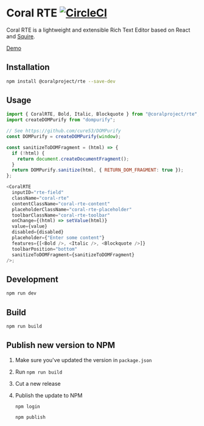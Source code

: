 # Coral RTE [![CircleCI](https://circleci.com/gh/coralproject/rte.svg?style=svg)](https://circleci.com/gh/coralproject/rte)

Coral RTE is a lightweight and extensible Rich Text Editor based on React and [Squire](https://github.com/neilj/Squire).

[Demo](https://coralproject-rte.netlify.app/)

## Installation

```bash
npm install @coralproject/rte --save-dev
```

## Usage

```js
import { CoralRTE, Bold, Italic, Blockquote } from "@coralproject/rte";
import createDOMPurify from "dompurify";

// See https://github.com/cure53/DOMPurify
const DOMPurify = createDOMPurify(window);

const sanitizeToDOMFragment = (html) => {
  if (!html) {
    return document.createDocumentFragment();
  }
  return DOMPurify.sanitize(html, { RETURN_DOM_FRAGMENT: true });
};

<CoralRTE
  inputID="rte-field"
  className="coral-rte"
  contentClassName="coral-rte-content"
  placeholderClassName="coral-rte-placeholder"
  toolbarClassName="coral-rte-toolbar"
  onChange={(html) => setValue(html)}
  value={value}
  disabled={disabled}
  placeholder={"Enter some content"}
  features={[<Bold />, <Italic />, <Blockquote />]}
  toolbarPosition="bottom"
  sanitizeToDOMFragment={sanitizeToDOMFragment}
/>;
```

## Development

```sh
npm run dev
```

## Build

```sh
npm run build
```

## Publish new version to NPM

1. Make sure you've updated the version in `package.json`
2. Run `npm run build`
3. Cut a new release
4. Publish the update to NPM

   `npm login`

   `npm publish`
